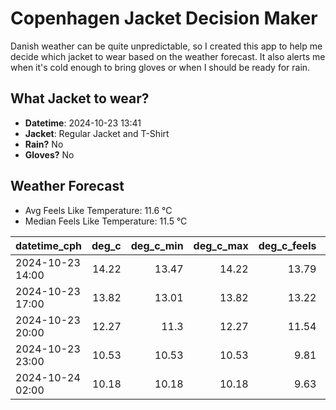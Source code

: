 
# Copenhagen Jacket Decision Maker

Danish weather can be quite unpredictable, so I created this app to help me decide which jacket to wear based on the weather forecast. 
It also alerts me when it's cold enough to bring gloves or when I should be ready for rain.

## What Jacket to wear?

- **Datetime**: 2024-10-23 13:41
- **Jacket**: Regular Jacket and T-Shirt
- **Rain?** No
- **Gloves?** No

## Weather Forecast
- Avg Feels Like Temperature: 11.6 °C
- Median Feels Like Temperature: 11.5 °C

| datetime_cph     |   deg_c |   deg_c_min |   deg_c_max |   deg_c_feels | weather   | wind   | rain   |
|:-----------------|--------:|------------:|------------:|--------------:|:----------|:-------|:-------|
| 2024-10-23 14:00 |   14.22 |       13.47 |       14.22 |         13.79 | Clouds    | Low    | None   |
| 2024-10-23 17:00 |   13.82 |       13.01 |       13.82 |         13.22 | Clouds    | Low    | None   |
| 2024-10-23 20:00 |   12.27 |       11.3  |       12.27 |         11.54 | Clouds    | Low    | None   |
| 2024-10-23 23:00 |   10.53 |       10.53 |       10.53 |          9.81 | Clouds    | Low    | None   |
| 2024-10-24 02:00 |   10.18 |       10.18 |       10.18 |          9.63 | Clouds    | Low    | None   |
        